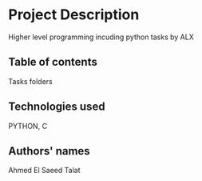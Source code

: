 # Project Description
Higher level programming incuding python tasks by ALX
## Table of contents
Tasks folders
## Technologies used
PYTHON, C
## Authors' names
Ahmed El Saeed Talat
